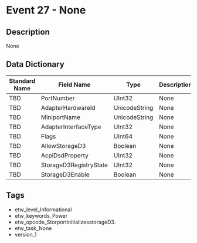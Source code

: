 # Event 27 - None

## Description
None

## Data Dictionary
|Standard Name|Field Name|Type|Description|Sample Value|
|---|---|---|---|---|
|TBD|PortNumber|UInt32|None|`None`|
|TBD|AdapterHardwareId|UnicodeString|None|`None`|
|TBD|MiniportName|UnicodeString|None|`None`|
|TBD|AdapterInterfaceType|UInt32|None|`None`|
|TBD|Flags|UInt64|None|`None`|
|TBD|AllowStorageD3|Boolean|None|`None`|
|TBD|AcpiDsdProperty|UInt32|None|`None`|
|TBD|StorageD3RegistryState|UInt32|None|`None`|
|TBD|StorageD3Enable|Boolean|None|`None`|

## Tags
* etw_level_Informational
* etw_keywords_Power
* etw_opcode_StorportinitializesstorageD3.
* etw_task_None
* version_1